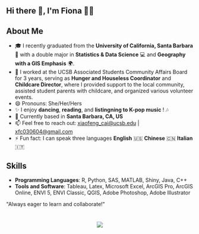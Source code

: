## Hi there 👋, I'm Fiona 👧🏻

## About Me

- 🎓 I recently graduated from the **University of California, Santa Barbara** 🏫 with a double major in **Statistics & Data Science** 💻 and **Geography with a GIS Emphasis** 🌍.
- 💞 I worked at the UCSB Associated Students Community Affairs Board for 3 years, serving as **Hunger and Houseless Coordinator** and **Childcare Director**, where I provided support to the local community, assisted student parents with childcare, and organized various volunteer events.
- 😄 Pronouns: She/Her/Hers
- ✨ I enjoy **dancing**, **reading**, and **listingning to K-pop music** ! 🎶
- 📍 Currently based in **Santa Barbara, CA, US**
- 📫 Feel free to reach out: xiaofeng_cai@ucsb.edu | xfc030604@gmail.com
- ⚡ Fun fact: I can speak three languages **English** 🇺🇸 **Chinese** 🇨🇳 **Italian** 🇮🇹 

## Skills
- **Programming Languages**: R, Python, SAS, MATLAB, Shiny, Java, C++
- **Tools and Software**: Tableau, Latex, Microsoft Excel, ArcGIS Pro, ArcGIS Online, ENVI 5, ENVI Classic, QGIS, Adobe Photoshop, Adobe Illustrator


"Always eager to learn and collaborate!"

<h1 align="center">
    <img src="https://readme-typing-svg.herokuapp.com/?lines=Hello%2C%20World!;I%20wish%20you%20a%20great%20day!&center=true&size=24&color=89CFF0">
</h1>


<!--
**xiaofeng-10/xiaofeng-10** is a ✨ _special_ ✨ repository because its `README.md` (this file) appears on your GitHub profile.

Here are some ideas to get you started:

- 🔭 I’m currently working on ...
- 🌱 I’m currently learning ...
- 👯 I’m looking to collaborate on ...
- 🤔 I’m looking for help with ...
- 💬 Ask me about ...
- 📫 How to reach me: ...
- 😄 Pronouns: ...
- ⚡ Fun fact: ...
-->


